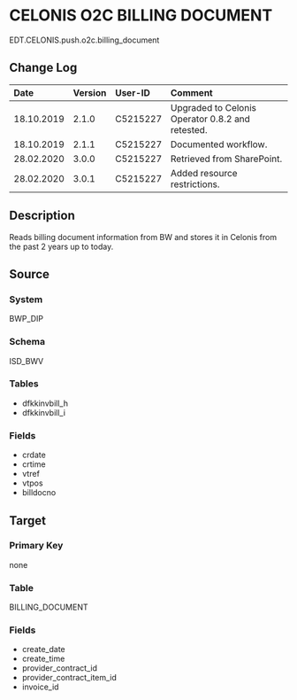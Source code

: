 # CELONIS O2C BILLING DOCUMENT
EDT.CELONIS.push.o2c.billing_document


## Change Log
|   Date        |   Version |   User-ID     |   Comment     |
|   :--         |   :--     |   :--         |   :--         |
|   18.10.2019  |   2.1.0   |   C5215227    |   Upgraded to Celonis Operator 0.8.2 and retested.    |
|   18.10.2019  |   2.1.1   |   C5215227    |   Documented workflow.    |
|   28.02.2020  |   3.0.0   |   C5215227    |   Retrieved from SharePoint.    |
|   28.02.2020  |   3.0.1   |   C5215227    |   Added resource restrictions.    |


## Description
Reads billing document information from BW and stores it in Celonis from the past 2 years up to today.


## Source

### System
BWP_DIP

### Schema
ISD_BWV

### Tables
- dfkkinvbill_h
- dfkkinvbill_i

### Fields
- crdate
- crtime
- vtref
- vtpos
- billdocno


## Target

### Primary Key
none

### Table
BILLING_DOCUMENT

### Fields
- create_date
- create_time
- provider_contract_id
- provider_contract_item_id
- invoice_id